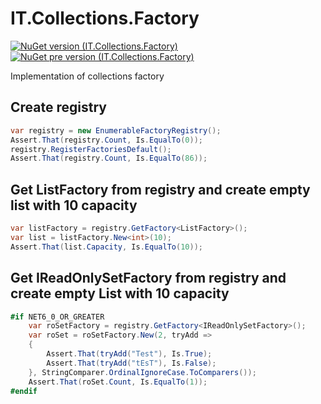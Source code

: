 # IT.Collections.Factory
[![NuGet version (IT.Collections.Factory)](https://img.shields.io/nuget/v/IT.Collections.Factory.svg)](https://www.nuget.org/packages/IT.Collections.Factory)
[![NuGet pre version (IT.Collections.Factory)](https://img.shields.io/nuget/vpre/IT.Collections.Factory.svg)](https://www.nuget.org/packages/IT.Collections.Factory)

Implementation of collections factory

## Create registry

```csharp
var registry = new EnumerableFactoryRegistry();
Assert.That(registry.Count, Is.EqualTo(0));
registry.RegisterFactoriesDefault();
Assert.That(registry.Count, Is.EqualTo(86));
```

## Get ListFactory from registry and create empty list with 10 capacity

```csharp
var listFactory = registry.GetFactory<ListFactory>();
var list = listFactory.New<int>(10);
Assert.That(list.Capacity, Is.EqualTo(10));
```

## Get IReadOnlySetFactory from registry and create empty List with 10 capacity

```csharp
#if NET6_0_OR_GREATER
    var roSetFactory = registry.GetFactory<IReadOnlySetFactory>();
    var roSet = roSetFactory.New(2, tryAdd =>
    {
        Assert.That(tryAdd("Test"), Is.True);
        Assert.That(tryAdd("tEsT"), Is.False);
    }, StringComparer.OrdinalIgnoreCase.ToComparers());
    Assert.That(roSet.Count, Is.EqualTo(1));
#endif
```